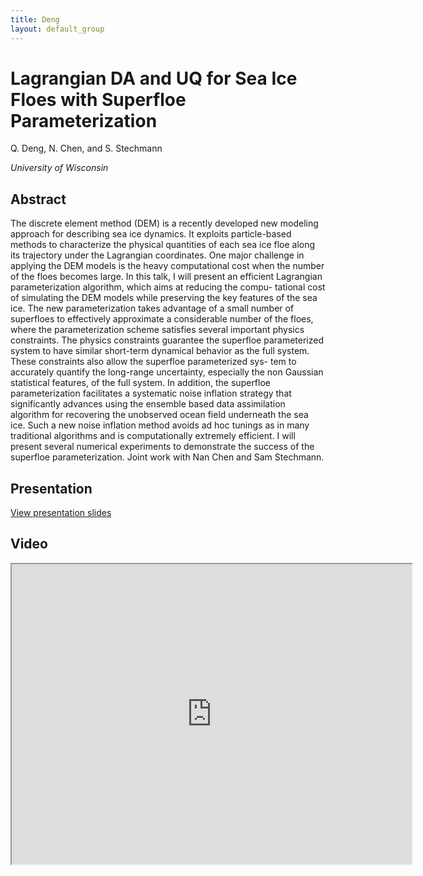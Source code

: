 ```yaml
---
title: Deng
layout: default_group
---
```

# Lagrangian DA and UQ for Sea Ice Floes with Superfloe Parameterization
Q. Deng, N. Chen, and S. Stechmann

<i>University of Wisconsin</i>

## Abstract
The discrete element method (DEM) is a recently developed new modeling approach for describing sea ice dynamics. It exploits particle-based methods to characterize the physical quantities of each sea ice floe along
its trajectory under the Lagrangian coordinates. One major challenge in applying the DEM models is the heavy computational cost when the number of the floes becomes large. In this talk, I will present an efficient Lagrangian parameterization algorithm, which aims at reducing the compu-
tational cost of simulating the DEM models while preserving the key features of the sea ice. The new parameterization takes advantage of a small number of superfloes to effectively approximate a considerable number of
the floes, where the parameterization scheme satisfies several important physics constraints. The physics constraints guarantee the superfloe parameterized system to have similar short-term dynamical behavior as the full system. These constraints also allow the superfloe parameterized sys-
tem to accurately quantify the long-range uncertainty, especially the non Gaussian statistical features, of the full system. In addition, the superfloe parameterization facilitates a systematic noise inflation strategy that significantly advances using the ensemble based data assimilation algorithm for recovering the unobserved ocean field underneath the sea ice. Such a new noise inflation method avoids ad hoc tunings as in many traditional algorithms and is computationally extremely efficient. I will present several numerical experiments to demonstrate the success of the superfloe parameterization. Joint work with Nan Chen and Sam Stechmann.

## Presentation
<p><a href="https://drive.google.com/file/d/1F1JkH5-1vA5jlrEcanzKmp_d0t1WQiEn/view?usp=sharing">View presentation slides</a></p>

## Video
<iframe src="https://drive.google.com/file/d/14pSR3ice8epT992vmE-TUprhPL-6BM_R/preview" width="640" height="480"></iframe>
